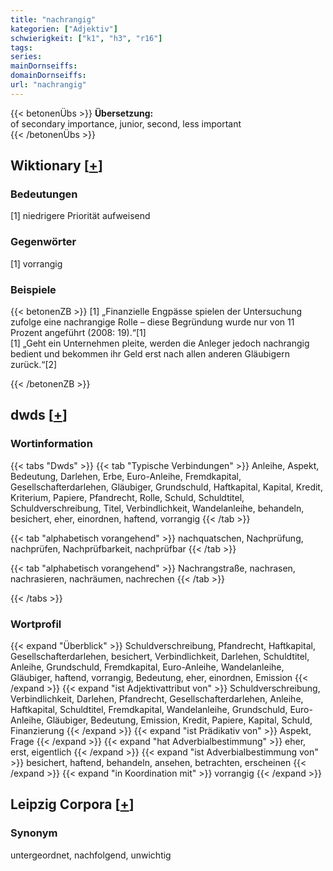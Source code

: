 ```yaml
---
title: "nachrangig"
kategorien: ["Adjektiv"]
schwierigkeit: ["k1", "h3", "r16"]
tags:
series:
mainDornseiffs:
domainDornseiffs:
url: "nachrangig"
---
```


{{< betonenÜbs >}}
**Übersetzung:**  
of secondary importance, junior, second, less important  
{{< /betonenÜbs >}}

## Wiktionary [[+](https://de.wiktionary.org/wiki/nachrangig)]

### Bedeutungen
[1] niedrigere Priorität aufweisend  

### Gegenwörter
[1] vorrangig  

### Beispiele
{{< betonenZB >}}
[1] „Finanzielle Engpässe spielen der Untersuchung zufolge eine nachrangige Rolle – diese Begründung wurde nur von 11 Prozent angeführt (2008: 19).“[1]  
[1] „Geht ein Unternehmen pleite, werden die Anleger jedoch nachrangig bedient und bekommen ihr Geld erst nach allen anderen Gläubigern zurück.“[2]  

{{< /betonenZB >}}


## dwds [[+](https://www.dwds.de/wb/nachrangig)]

### Wortinformation
{{< tabs "Dwds" >}}
{{< tab "Typische Verbindungen" >}}
Anleihe, Aspekt, Bedeutung, Darlehen, Erbe, Euro-Anleihe, Fremdkapital, Gesellschafterdarlehen, Gläubiger, Grundschuld, Haftkapital, Kapital, Kredit, Kriterium, Papiere, Pfandrecht, Rolle, Schuld, Schuldtitel, Schuldverschreibung, Titel, Verbindlichkeit, Wandelanleihe, behandeln, besichert, eher, einordnen, haftend, vorrangig
{{< /tab >}}

{{< tab "alphabetisch vorangehend" >}}
nachquatschen, Nachprüfung, nachprüfen, Nachprüfbarkeit, nachprüfbar
{{< /tab >}}

{{< tab "alphabetisch vorangehend" >}}
Nachrangstraße, nachrasen, nachrasieren, nachräumen, nachrechen
{{< /tab >}}

{{< /tabs >}}

### Wortprofil
{{< expand "Überblick" >}} Schuldverschreibung, Pfandrecht, Haftkapital, Gesellschafterdarlehen, besichert, Verbindlichkeit, Darlehen, Schuldtitel, Anleihe, Grundschuld, Fremdkapital, Euro-Anleihe, Wandelanleihe, Gläubiger, haftend, vorrangig, Bedeutung, eher, einordnen, Emission {{< /expand >}}
{{< expand "ist Adjektivattribut von" >}} Schuldverschreibung, Verbindlichkeit, Darlehen, Pfandrecht, Gesellschafterdarlehen, Anleihe, Haftkapital, Schuldtitel, Fremdkapital, Wandelanleihe, Grundschuld, Euro-Anleihe, Gläubiger, Bedeutung, Emission, Kredit, Papiere, Kapital, Schuld, Finanzierung {{< /expand >}}
{{< expand "ist Prädikativ von" >}} Aspekt, Frage {{< /expand >}}
{{< expand "hat Adverbialbestimmung" >}} eher, erst, eigentlich {{< /expand >}}
{{< expand "ist Adverbialbestimmung von" >}} besichert, haftend, behandeln, ansehen, betrachten, erscheinen {{< /expand >}}
{{< expand "in Koordination mit" >}} vorrangig {{< /expand >}}

## Leipzig Corpora [[+](https://corpora.uni-leipzig.de/en/res?word=nachrangig&corpusId=deu_newscrawl-public_2018)]


### Synonym
untergeordnet, nachfolgend, unwichtig

